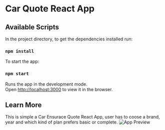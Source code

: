 # Car Quote React App

## Available Scripts

In the project directory, to get the dependencies installed run:
### `npm install`

To start the app: 
### `npm start`

Runs the app in the development mode.\
Open [http://localhost:3000](http://localhost:3000) to view it in the browser.



## Learn More
This is simple a Car Ensurace Quote React App,
user has to coose a brand, year and which kind of plan prefers basic or complete.
![App Preview](./public/appPreview?raw=true "App Preview")


